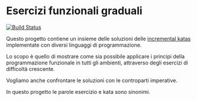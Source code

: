 # Esercizi funzionali graduali

[![Build Status](https://travis-ci.org/CodeGardenRome/esercizi-funzionali-graduali.svg?branch=master)](https://travis-ci.org/CodeGardenRome/esercizi-funzionali-graduali)

Questo progetto contiene un insieme delle soluzioni delle [incremental katas](https://github.com/Gianfrancoalongi/incremental_katas) implementate con diversi linguaggi di programmazione.

Lo scopo è quello di mostrare come sia possibile applicare i principi della programmazione funzionale in tutti gli ambienti, attraverso degli esercizi di difficoltà crescente.

Vogliamo anche confrontare le soluzioni con le controparti imperative.

In questo progetto le parole esercizio e kata sono sinonimi.